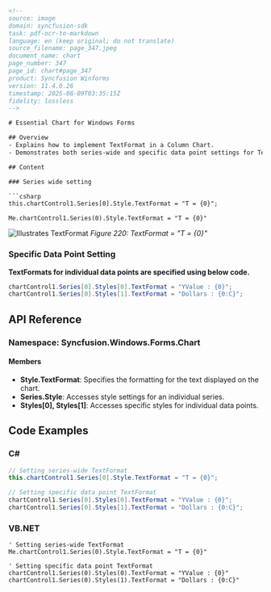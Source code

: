 ```html
<!-- 
source: image
domain: syncfusion-sdk
task: pdf-ocr-to-markdown
language: en (keep original; do not translate)
source_filename: page_347.jpeg
document_name: chart
page_number: 347
page_id: chart#page_347
product: Syncfusion Winforms
version: 11.4.0.26
timestamp: 2025-08-09T03:35:15Z
fidelity: lossless
-->

# Essential Chart for Windows Forms

## Overview
- Explains how to implement TextFormat in a Column Chart.
- Demonstrates both series-wide and specific data point settings for TextFormat.

## Content

### Series wide setting

```csharp
this.chartControl1.Series[0].Style.TextFormat = "T = {0}";
```

```vb.net
Me.chartControl1.Series(0).Style.TextFormat = "T = {0}"
```

![Illustrates TextFormat](https://github.com/syncfusion-docs/images/blob/main/illustrates-text-format.png)
*Figure 220: TextFormat = "T = {0}"*

### Specific Data Point Setting

**TextFormats for individual data points are specified using below code.**

```csharp
chartControl1.Series[0].Styles[0].TextFormat = "YValue : {0}";
chartControl1.Series[0].Styles[1].TextFormat = "Dollars : {0:C}";
```

## API Reference

### Namespace: Syncfusion.Windows.Forms.Chart

#### Members
- **Style.TextFormat**: Specifies the formatting for the text displayed on the chart.
- **Series.Style**: Accesses style settings for an individual series.
- **Styles[0], Styles[1]**: Accesses specific styles for individual data points.

## Code Examples

### C#
```csharp
// Setting series-wide TextFormat
this.chartControl1.Series[0].Style.TextFormat = "T = {0}";

// Setting specific data point TextFormat
chartControl1.Series[0].Styles[0].TextFormat = "YValue : {0}";
chartControl1.Series[0].Styles[1].TextFormat = "Dollars : {0:C}";
```

### VB.NET
```vb.net
' Setting series-wide TextFormat
Me.chartControl1.Series(0).Style.TextFormat = "T = {0}"

' Setting specific data point TextFormat
chartControl1.Series(0).Styles(0).TextFormat = "YValue : {0}"
chartControl1.Series(0).Styles(1).TextFormat = "Dollars : {0:C}"
```

<!-- tags: [chart, windowsforms, textformat, series, datappoint, syncfusion] keywords: [chartcontrol, textformat, seriesstyle, data-points, windows forms, chart, windows forms chart] -->
```